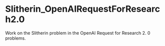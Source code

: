 # Slitherin_OpenAIRequestForResearch2.0
Work on the Slitherin problem in the OpenAI Request for Research 2. 0 problems.
